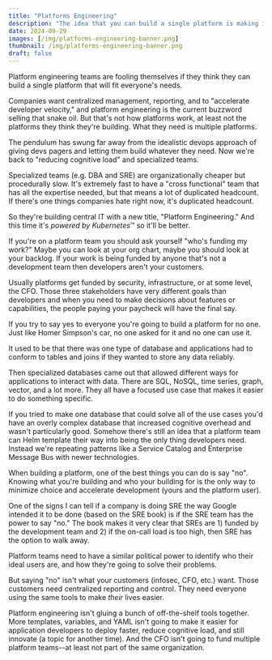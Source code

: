 ```yaml
---
title: "Platforms Engineering"
description: "The idea that you can build a single platform is making it worse"
date: 2024-09-29
images: [/img/platforms-engineering-banner.png]
thumbnail: /img/platforms-engineering-banner.png
draft: false
---
```


Platform engineering teams are fooling themselves if they think they can build a single platform that will fit everyone's needs.

Companies want centralized management, reporting, and to "accelerate developer velocity," and platform engineering is the current buzzword selling that snake oil.
But that's not how platforms work, at least not the platforms they think they're building.
What they need is multiple platforms.

The pendulum has swung far away from the idealistic devops approach of giving devs pagers and letting them build whatever they need.
Now we're back to "reducing cognitive load" and specialized teams.

Specialized teams (e.g. DBA and SRE) are organizationally cheaper but procedurally slow.
It's extremely fast to have a "cross functional" team that has all the expertise needed, but that means a lot of duplicated headcount.
If there's one things companies hate right now, it's duplicated headcount.

So they're building central IT with a new title, "Platform Engineering."
And this time it's *powered by Kubernetes*™ so it'll be better.

If you're on a platform team you should ask yourself "who's funding my work?"
Maybe you can look at your org chart, maybe you should look at your backlog.
If your work is being funded by anyone that's not a development team then developers aren't your customers.

Usually platforms get funded by security, infrastructure, or at some level, the CFO.
Those three stakeholders have very different goals than developers and when you need to make decisions about features or capabilities, the people paying your paycheck will have the final say.

If you try to say yes to everyone you're going to build a platform for no one.
Just like Homer Simpson's car, no one asked for it and no one can use it.

It used to be that there was one type of database and applications had to conform to tables and joins if they wanted to store any data reliably.

Then specialized databases came out that allowed different ways for applications to interact with data.
There are SQL, NoSQL, time series, graph, vector, and a lot more.
They all have a focused use case that makes it easier to do something specific.

If you tried to make one database that could solve all of the use cases you'd have an overly complex database that increased cognitive overhead and wasn't particularly good.
Somehow there's still an idea that a platform team can Helm template their way into being the only thing developers need.
Instead we're repeating patterns like a Service Catalog and Enterprise Message Bus with newer technologies.

When building a platform, one of the best things you can do is say "no".
Knowing what you're building and who your building for is the only way to minimize choice and accelerate development (yours and the platform user).

One of the signs I can tell if a company is doing SRE the way Google intended it to be done (based on the SRE book) is if the SRE team has the power to say "no."
The book makes it very clear that SREs are 1) funded by the development team and 2) if the on-call load is too high, then SRE has the option to walk away.

Platform teams need to have a similar political power to identify who their ideal users are, and how they're going to solve their problems.

But saying "no" isn't what your customers (infosec, CFO, etc.) want.
Those customers need centralized reporting and control.
They need everyone using the same tools to make _their_ lives easier.

Platform engineering isn't gluing a bunch of off-the-shelf tools together.
More templates, variables, and YAML isn't going to make it easier for application developers to deploy faster, reduce cognitive load, and still innovate (a topic for another time).
And the CFO isn't going to fund multiple platform teams--at least not part of the same organization.
